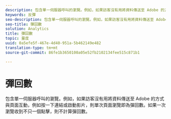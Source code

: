 ```yaml
---
description: 包含單一伺服器呼叫的瀏覽。例如，如果訪客沒有用將資料傳送至 Adobe 的方式與頁面互動，例如按一下連結或啟動影片，則單次頁面瀏覽即為彈回數。如果一次瀏覽收到不只一個點擊，則不計算彈回數。
keywords: 反彈
seo-description: 包含單一伺服器呼叫的瀏覽。例如，如果訪客沒有用將資料傳送至 Adobe 的方式與頁面互動，例如按一下連結或啟動影片，則單次頁面瀏覽即為彈回數。如果一次瀏覽收到不只一個點擊，則不計算彈回數。
seo-title: 彈回數
solution: Analytics
title: 彈回數
topic: 量度
uuid: 0a5efe5f-467e-4d40-951a-5b462149e482
translation-type: tm+mt
source-git-commit: 86fe1b3650100a05e52fb2102134fee515c871b1

---
```



# 彈回數

包含單一伺服器呼叫的瀏覽。例如，如果訪客沒有用將資料傳送至 Adobe 的方式與頁面互動，例如按一下連結或啟動影片，則單次頁面瀏覽即為彈回數。如果一次瀏覽收到不只一個點擊，則不計算彈回數。

